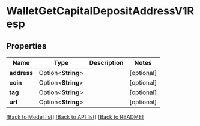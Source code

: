 # WalletGetCapitalDepositAddressV1Resp

## Properties

Name | Type | Description | Notes
------------ | ------------- | ------------- | -------------
**address** | Option<**String**> |  | [optional]
**coin** | Option<**String**> |  | [optional]
**tag** | Option<**String**> |  | [optional]
**url** | Option<**String**> |  | [optional]

[[Back to Model list]](../README.md#documentation-for-models) [[Back to API list]](../README.md#documentation-for-api-endpoints) [[Back to README]](../README.md)


